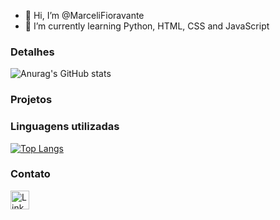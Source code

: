 - 👋 Hi, I’m @MarceliFioravante
- 🌱 I’m currently learning Python, HTML, CSS and JavaScript

### Detalhes

![Anurag's GitHub stats](https://github-readme-stats.vercel.app/api?username=MarceliFioravante&show_icons=true)

### Projetos

### Linguagens utilizadas
[![Top Langs](https://github-readme-stats.vercel.app/api/top-langs/?username=MarceliFioravante&layout=compact)](https://github.com/anuraghazra/github-readme-stats)

### Contato

[<img src="https://camo.githubusercontent.com/a80d00f23720d0bc9f55481cfcd77ab79e141606829cf16ec43f8cacc7741e46/68747470733a2f2f696d672e736869656c64732e696f2f62616467652f4c696e6b6564496e2d3030373742353f7374796c653d666f722d7468652d6261646765266c6f676f3d6c696e6b6564696e266c6f676f436f6c6f723d7768697465" alt="Linkedin" height="30">](www.linkedin.com/in/marceli-borges-fioravante)

<!-- www.linkedin.com/in/marceli-borges-fioravante -->
<!---
MarceliFioravante/MarceliFioravante is a ✨ special ✨ repository because its `README.md` (this file) appears on your GitHub profile.
You can click the Preview link to take a look at your changes.
--->
